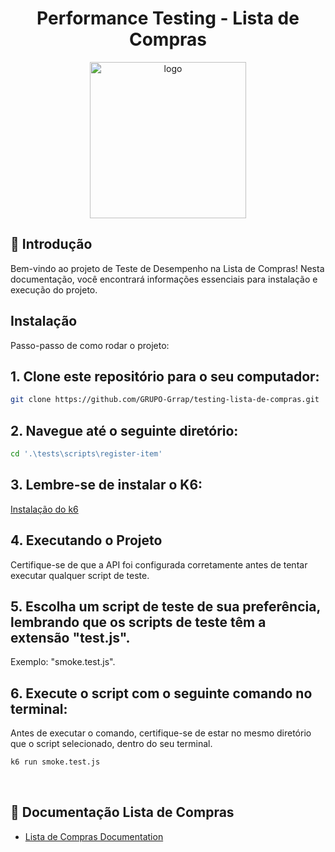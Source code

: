 <div align="center">
  <h1 style="display: inline-block; vertical-align: middle;">Performance Testing - Lista de Compras</h1>
</div>
<div align="center">
  <div style="border-radius: 10px; overflow: hidden;">
    <img height="250em" src="https://miro.medium.com/v2/resize:fit:1400/1*vbT1NDY1DvTaPH_8eKyKmw.png" alt="logo" style="vertical-align: middle;">
  </div>
</div>

## 📄 Introdução

Bem-vindo ao projeto de Teste de Desempenho na Lista de Compras! Nesta documentação, você encontrará informações essenciais para instalação e execução do projeto.

## Instalação

Passo-passo de como rodar o projeto:

## 1. Clone este repositório para o seu computador:

```bash
git clone https://github.com/GRUPO-Grrap/testing-lista-de-compras.git
```

## 2. Navegue até o seguinte diretório:

```bash
cd '.\tests\scripts\register-item'
```

## 3. Lembre-se de instalar o K6:

<a href="https://k6.io/docs/get-started/installation/"> Instalação do k6 </a>

## 4. Executando o Projeto

Certifique-se de que a API foi configurada corretamente antes de tentar executar qualquer script de teste.

## 5. Escolha um script de teste de sua preferência, lembrando que os scripts de teste têm a extensão "test.js".

Exemplo: "smoke.test.js".

## 6. Execute o script com o seguinte comando no terminal:

Antes de executar o comando, certifique-se de estar no mesmo diretório que o script selecionado, dentro do seu terminal.

```bash
k6 run smoke.test.js
```

<br>

## 📄 Documentação Lista de Compras

-   [Lista de Compras Documentation](https://github.com/GRUPO-Grrap/Lista-de-Compras)
